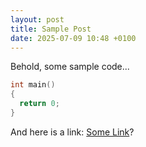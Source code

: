 ```yaml
---
layout: post
title: Sample Post
date: 2025-07-09 10:48 +0100
---
```


Behold, some sample code...

```cpp
int main()
{
  return 0;
}
```

And here is a link: [Some Link][github]?

[github]: https://github.com/tomaustindev
